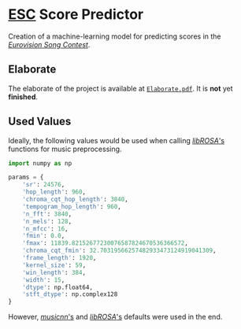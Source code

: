 #   [ESC](http://eurovision.tv/) Score Predictor

Creation of a machine-learning model for predicting scores in the [*Eurovision Song Contest*](http://eurovision.tv/).

##  Elaborate

The elaborate of the project is available at [`Elaborate.pdf`](Elaborate.pdf). It is **not** yet **finished**.

##  Used Values

Ideally, the following values would be used when calling [*libROSA*'s](http://librosa.org/) functions for music preprocessing.

```python
import numpy as np

params = {
	'sr': 24576,
	'hop_length': 960,
	'chroma_cqt_hop_length': 3840,
	'tempogram_hop_length': 960,
	'n_fft': 3840,
	'n_mels': 128,
	'n_mfcc': 16,
	'fmin': 0.0,
	'fmax': 11839.82152677230076587824670536366572,
	'chroma_cqt_fmin': 32.70319566257482933473124919041309,
	'frame_length': 1920,
	'kernel_size': 59,
	'win_length': 384,
	'width': 15,
	'dtype': np.float64,
	'stft_dtype': np.complex128
}

```

However, [*musicnn*'s](http://github.com/jordipons/musicnn) and [*libROSA*'s](http://librosa.org/) defaults were used in the end.
